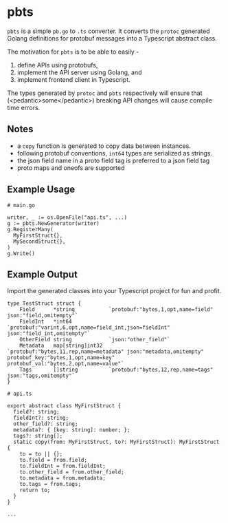 # pbts

`pbts` is a simple `pb.go` to `.ts` converter. It converts the `protoc` generated Golang
definitions for protobuf messages into a Typescript abstract class.

The motivation for `pbts` is to be able to easily -

1. define APIs using protobufs,
2. implement the API server using Golang, and
3. implement frontend client in Typescript.

The types generated by `protoc` and `pbts` respectively will ensure that (&lt;pedantic>some&lt;/pedantic>)
breaking API changes will cause compile time errors.


## Notes

- a `copy` function is generated to copy data between instances.
- following protobuf conventions, `int64` types are serialized as strings.
- the json field name in a proto field tag is preferred to a json field tag
- proto maps and oneofs are supported

## Example Usage

```
# main.go

writer, _ := os.OpenFile("api.ts", ...)
g := pbts.NewGenerator(writer)
g.RegisterMany(
  MyFirstStruct{},
  MySecondStruct{},
)
g.Write()
```


## Example Output

Import the generated classes into your Typescript project for fun and profit.

```
type TestStruct struct {
	Field      *string           `protobuf:"bytes,1,opt,name=field" json:"field,omitempty"`
	FieldInt   *int64            `protobuf:"varint,6,opt,name=field_int,json=fieldInt" json:"field_int,omitempty"`
	OtherField string            `json:"other_field"`
	Metadata   map[string]int32  `protobuf:"bytes,11,rep,name=metadata" json:"metadata,omitempty" protobuf_key:"bytes,1,opt,name=key" protobuf_val:"bytes,2,opt,name=value"`
	Tags       []string          `protobuf:"bytes,12,rep,name=tags" json:"tags,omitempty"`
}
```

```
# api.ts

export abstract class MyFirstStruct {
  field?: string;
  fieldInt?: string;
  other_field?: string;
  metadata?: { [key: string]: number; };
  tags?: string[];
  static copy(from: MyFirstStruct, to?: MyFirstStruct): MyFirstStruct {
    to = to || {};
    to.field = from.field;
    to.fieldInt = from.fieldInt;
    to.other_field = from.other_field;
    to.metadata = from.metadata;
    to.tags = from.tags;
    return to;
  }
}

...
```